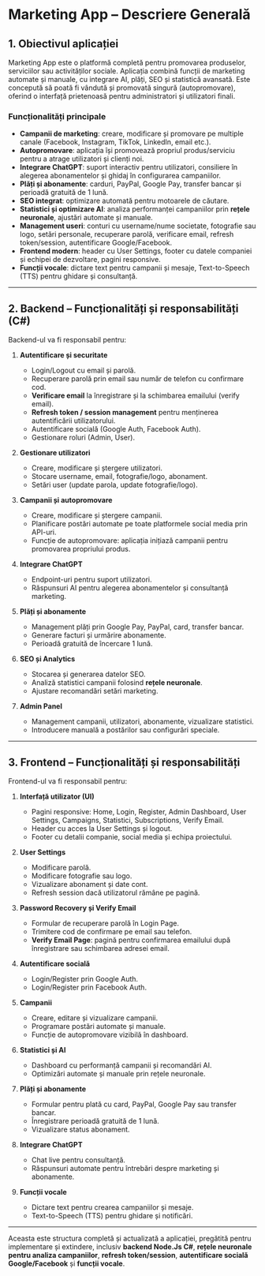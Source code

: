 # Marketing App – Descriere Generală

## 1. Obiectivul aplicației

Marketing App este o platformă completă pentru promovarea produselor, serviciilor sau activităților sociale. Aplicația combină funcții de marketing automate și manuale, cu integrare AI, plăți, SEO și statistică avansată. Este concepută să poată fi vândută și promovată singură (autopromovare), oferind o interfață prietenoasă pentru administratori și utilizatori finali.

### Funcționalități principale

- **Campanii de marketing**: creare, modificare și promovare pe multiple canale (Facebook, Instagram, TikTok, LinkedIn, email etc.).
- **Autopromovare**: aplicația își promovează propriul produs/serviciu pentru a atrage utilizatori și clienți noi.
- **Integrare ChatGPT**: suport interactiv pentru utilizatori, consiliere în alegerea abonamentelor și ghidaj în configurarea campaniilor.
- **Plăți și abonamente**: carduri, PayPal, Google Pay, transfer bancar și perioadă gratuită de 1 lună.
- **SEO integrat**: optimizare automată pentru motoarele de căutare.
- **Statistici și optimizare AI**: analiza performanței campaniilor prin **rețele neuronale**, ajustări automate și manuale.
- **Management useri**: conturi cu username/nume societate, fotografie sau logo, setări personale, recuperare parolă, verificare email, refresh token/session, autentificare Google/Facebook.
- **Frontend modern**: header cu User Settings, footer cu datele companiei și echipei de dezvoltare, pagini responsive.
- **Funcții vocale**: dictare text pentru campanii și mesaje, Text-to-Speech (TTS) pentru ghidare și consultanță.

---

## 2. Backend – Funcționalități și responsabilități (C#)

Backend-ul va fi responsabil pentru:

1. **Autentificare și securitate**

   - Login/Logout cu email și parolă.
   - Recuperare parolă prin email sau număr de telefon cu confirmare cod.
   - **Verificare email** la înregistrare și la schimbarea emailului (verify email).
   - **Refresh token / session management** pentru menținerea autentificării utilizatorului.
   - Autentificare socială (Google Auth, Facebook Auth).
   - Gestionare roluri (Admin, User).

2. **Gestionare utilizatori**

   - Creare, modificare și ștergere utilizatori.
   - Stocare username, email, fotografie/logo, abonament.
   - Setări user (update parola, update fotografie/logo).

3. **Campanii și autopromovare**

   - Creare, modificare și ștergere campanii.
   - Planificare postări automate pe toate platformele social media prin API-uri.
   - Funcție de autopromovare: aplicația inițiază campanii pentru promovarea propriului produs.

4. **Integrare ChatGPT**

   - Endpoint-uri pentru suport utilizatori.
   - Răspunsuri AI pentru alegerea abonamentelor și consultanță marketing.

5. **Plăți și abonamente**

   - Management plăți prin Google Pay, PayPal, card, transfer bancar.
   - Generare facturi și urmărire abonamente.
   - Perioadă gratuită de încercare 1 lună.

6. **SEO și Analytics**

   - Stocarea și generarea datelor SEO.
   - Analiză statistici campanii folosind **rețele neuronale**.
   - Ajustare recomandări setări marketing.

7. **Admin Panel**
   - Management campanii, utilizatori, abonamente, vizualizare statistici.
   - Introducere manuală a postărilor sau configurări speciale.

---

## 3. Frontend – Funcționalități și responsabilități

Frontend-ul va fi responsabil pentru:

1. **Interfață utilizator (UI)**

   - Pagini responsive: Home, Login, Register, Admin Dashboard, User Settings, Campaigns, Statistici, Subscriptions, Verify Email.
   - Header cu acces la User Settings și logout.
   - Footer cu detalii companie, social media și echipa proiectului.

2. **User Settings**

   - Modificare parolă.
   - Modificare fotografie sau logo.
   - Vizualizare abonament și date cont.
   - Refresh session dacă utilizatorul rămâne pe pagină.

3. **Password Recovery și Verify Email**

   - Formular de recuperare parolă în Login Page.
   - Trimitere cod de confirmare pe email sau telefon.
   - **Verify Email Page**: pagină pentru confirmarea emailului după înregistrare sau schimbarea adresei email.

4. **Autentificare socială**

   - Login/Register prin Google Auth.
   - Login/Register prin Facebook Auth.

5. **Campanii**

   - Creare, editare și vizualizare campanii.
   - Programare postări automate și manuale.
   - Funcție de autopromovare vizibilă în dashboard.

6. **Statistici și AI**

   - Dashboard cu performanță campanii și recomandări AI.
   - Optimizări automate și manuale prin rețele neuronale.

7. **Plăți și abonamente**

   - Formular pentru plată cu card, PayPal, Google Pay sau transfer bancar.
   - Înregistrare perioadă gratuită de 1 lună.
   - Vizualizare status abonament.

8. **Integrare ChatGPT**

   - Chat live pentru consultanță.
   - Răspunsuri automate pentru întrebări despre marketing și abonamente.

9. **Funcții vocale**
   - Dictare text pentru crearea campaniilor și mesaje.
   - Text-to-Speech (TTS) pentru ghidare și notificări.

---

Aceasta este structura completă și actualizată a aplicației, pregătită pentru implementare și extindere, inclusiv **backend Node.Js C#**, **rețele neuronale pentru analiza campaniilor**, **refresh token/session**, **autentificare socială Google/Facebook** și **funcții vocale**.

